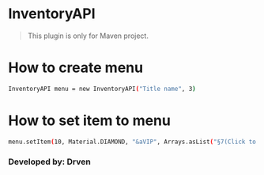 # InventoryAPI
> This plugin is only for Maven project.
# How to create menu
```sh
InventoryAPI menu = new InventoryAPI("Title name", 3)
``` 
# How to set item to menu
```sh
menu.setItem(10, Material.DIAMOND, "&aVIP", Arrays.asList("§7(Click to set)", (byte)0, 1))
```

### Developed by: Drven